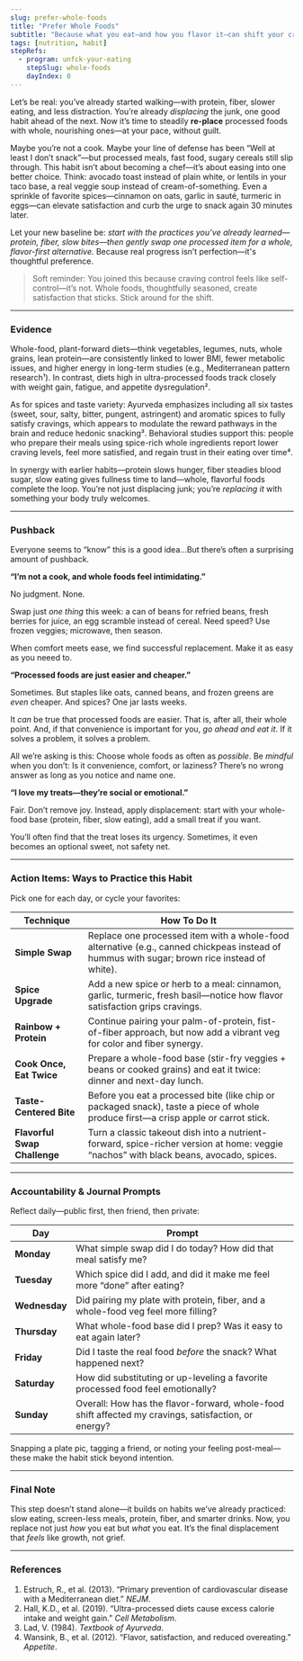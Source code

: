 ```yaml
---
slug: prefer-whole-foods
title: "Prefer Whole Foods"
subtitle: "Because what you eat—and how you flavor it—can shift your cravings, mood, and digestive peace…without overhauling your life."
tags: [nutrition, habit]
stepRefs:
  - program: unfck-your-eating
    stepSlug: whole-foods
    dayIndex: 0
---
```


Let’s be real: you’ve already started walking—with protein, fiber, slower eating, and less distraction. You’re already *displacing* the junk, one good habit ahead of the next. Now it’s time to steadily **re-place** processed foods with whole, nourishing ones—at your pace, without guilt.

Maybe you’re not a cook. Maybe your line of defense has been “Well at least I don’t snack”—but processed meals, fast food, sugary cereals still slip through. This habit isn’t about becoming a chef—it’s about easing into one better choice. Think: avocado toast instead of plain white, or lentils in your taco base, a real veggie soup instead of cream-of-something. Even a sprinkle of favorite spices—cinnamon on oats, garlic in sauté, turmeric in eggs—can elevate satisfaction and curb the urge to snack again 30 minutes later.

Let your new baseline be: *start with the practices you’ve already learned—protein, fiber, slow bites—then gently swap one processed item for a whole, flavor-first alternative.* Because real progress isn’t perfection—it's thoughtful preference.

> Soft reminder: You joined this because craving control feels like self-control—it’s not. Whole foods, thoughtfully seasoned, create satisfaction that sticks. Stick around for the shift.
> 

---

### **Evidence**

Whole-food, plant-forward diets—think vegetables, legumes, nuts, whole grains, lean protein—are consistently linked to lower BMI, fewer metabolic issues, and higher energy in long-term studies (e.g., Mediterranean pattern research¹). In contrast, diets high in ultra-processed foods track closely with weight gain, fatigue, and appetite dysregulation².

As for spices and taste variety: Ayurveda emphasizes including all six tastes (sweet, sour, salty, bitter, pungent, astringent) and aromatic spices to fully satisfy cravings, which appears to modulate the reward pathways in the brain and reduce hedonic snacking³. Behavioral studies support this: people who prepare their meals using spice-rich whole ingredients report lower craving levels, feel more satisfied, and regain trust in their eating over time⁴.

In synergy with earlier habits—protein slows hunger, fiber steadies blood sugar, slow eating gives fullness time to land—whole, flavorful foods complete the loop. You’re not just displacing junk; you’re *replacing it* with something your body truly welcomes.

---

### **Pushback**

Everyone seems to “know” this is a good idea…But there’s often a surprising amount of pushback.

 

**“I’m not a cook, and whole foods feel intimidating.”**

No judgment. None.

Swap just *one thing* this week: a can of beans for refried beans, fresh berries for juice, an egg scramble instead of cereal. Need speed? Use frozen veggies; microwave, then season. 

When comfort meets ease, we find successful replacement. Make it as easy as you neeed to.

**“Processed foods are just easier and cheaper.”**

Sometimes. But staples like oats, canned beans, and frozen greens are *even* cheaper. And spices? One jar lasts weeks. 

It *can* be true that processed foods are easier. That is, after all, their whole point. And, if that convenience is important for you, *go ahead and eat it*. If it solves a problem, it solves a problem.

All we’re asking is this: Choose whole foods as often as *possible*. Be *mindful* when you don’t: Is it convenience, comfort, or laziness? There’s no wrong answer as long as you notice and name one.

**“I love my treats—they’re social or emotional.”**

Fair. Don’t remove joy. Instead, apply displacement: start with your whole-food base (protein, fiber, slow eating), add a small treat if you want.

You’ll often find that the treat loses its urgency. Sometimes, it even becomes an optional sweet, not safety net.

---

### **Action Items: Ways to Practice this Habit**

Pick one for each day, or cycle your favorites:

| **Technique** | **How To Do It** |
| --- | --- |
| **Simple Swap** | Replace one processed item with a whole-food alternative (e.g., canned chickpeas instead of hummus with sugar; brown rice instead of white). |
| **Spice Upgrade** |  Add a new spice or herb to a meal: cinnamon, garlic, turmeric, fresh basil—notice how flavor satisfaction grips cravings. |
| **Rainbow + Protein** |  Continue pairing your palm-of-protein, fist-of-fiber approach, but now add a vibrant veg for color and fiber synergy. |
| **Cook Once, Eat Twice** | Prepare a whole-food base (stir-fry veggies + beans or cooked grains) and eat it twice: dinner and next-day lunch. |
| **Taste-Centered Bite** | Before you eat a processed bite (like chip or packaged snack), taste a piece of whole produce first—a crisp apple or carrot stick. |
| **Flavorful Swap Challenge** | Turn a classic takeout dish into a nutrient-forward, spice-richer version at home: veggie “nachos” with black beans, avocado, spices. |

---

### **Accountability & Journal Prompts**

Reflect daily—public first, then friend, then private:

| Day | Prompt |
| --- | --- |
| **Monday** | What simple swap did I do today? How did that meal satisfy me? |
| **Tuesday** | Which spice did I add, and did it make me feel more “done” after eating? |
| **Wednesday** | Did pairing my plate with protein, fiber, and a whole-food veg feel more filling? |
| **Thursday** | What whole-food base did I prep? Was it easy to eat again later? |
| **Friday** | Did I taste the real food *before* the snack? What happened next? |
| **Saturday** | How did substituting or up-leveling a favorite processed food feel emotionally? |
| **Sunday** | Overall: How has the flavor-forward, whole-food shift affected my cravings, satisfaction, or energy? |

Snapping a plate pic, tagging a friend, or noting your feeling post-meal—these make the habit stick beyond intention.

---

### Final Note

This step doesn’t stand alone—it builds on habits we’ve already practiced: slow eating, screen-less meals, protein, fiber, and smarter drinks. Now, you replace not just *how* you eat but *what* you eat. It’s the final displacement that *feels* like growth, not grief.

---

### **References**

1. Estruch, R., et al. (2013). “Primary prevention of cardiovascular disease with a Mediterranean diet.” *NEJM*.
2. Hall, K.D., et al. (2019). “Ultra-processed diets cause excess calorie intake and weight gain.” *Cell Metabolism*.
3. Lad, V. (1984). *Textbook of Ayurveda*.
4. Wansink, B., et al. (2012). “Flavor, satisfaction, and reduced overeating.” *Appetite*.